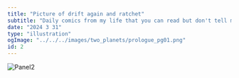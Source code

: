 ```yaml
---
title: "Picture of drift again and ratchet"
subtitle: "Daily comics from my life that you can read but don't tell me about what you think about them."
date: "2024 3 31"
type: "illustration"
ogImage: "../../../images/two_planets/prologue_pg01.png"
id: 2
---
```


![Panel2](/illustrations/dratchet4.png)